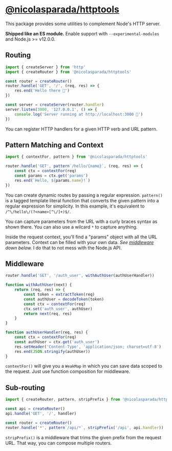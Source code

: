 # [@nicolasparada/httptools](https://www.npmjs.com/package/@nicolasparada/httptools)

This package provides some utilities to complement Node's HTTP server.

**Shipped like an ES module.**
Enable support with `--experimental-modules` and Node.js >= v12.0.0.

## Routing

```js
import { createServer } from 'http'
import { createRouter } from '@nicolasparada/httptools'

const router = createRouter()
router.handle('GET', '/', (req, res) => {
    res.end('Hello there 🙂')
})

const server = createServer(router.handler)
server.listen(3000, '127.0.0.1', () => {
    console.log('Server running at http://localhost:3000 🚀')
})
```

You can register HTTP handlers for a given HTTP verb and URL pattern.

## Pattern Matching and Context

```js
import { contextFor, pattern } from '@nicolasparada/httptools'

router.handle('GET', pattern`/hello/{name}`, (req, res) => {
    const ctx = contextFor(req)
    const params = ctx.get('params')
    res.end(`Hello, ${params.name}!`)
})
```

You can create dynamic routes by passing a regular expression. `pattern()` is a tagged template literal function that converts the given pattern into a regular expression for simplicity. In this example, it's equivalent to `/^\/hello\/(?<name>[^\/]+)$/`.

You can capture parameters from the URL with a curly braces syntax as shown there. You can also use a wilcard `*` to capture anything.

Inside the request context, you'll find a "params" object with all the URL parameters.
Context can be filled with your own data. _See [middleware](#middleware) down below._ I do that to not mess with the Node.js API.

## Middleware

```js
router.handle('GET', '/auth_user', withAuthUser(authUserHandler))

function withAuthUser(next) {
    return (req, res) => {
        const token = extractToken(req)
        const authUser = decodeToken(token)
        const ctx = contextFor(req)
        ctx.set('auth_user', authUser)
        return next(req, res)
    }
}

function authUserHandler(req, res) {
    const ctx = contextFor(req)
    const authUser = ctx.get('auth_user')
    res.setHeader('Content-Type', 'application/json; charset=utf-8')
    res.end(JSON.stringify(authUser))
}
```

`contextFor()` will give you a `WeakMap` in which you can save data scoped to the request.
Just use function composition for middleware.

## Sub-routing

```js
import { createRouter, pattern, stripPrefix } from '@nicolasparada/httptools'

const api = createRouter()
api.handle('GET', '/', handler)

const router = createRouter()
router.handle('*', pattern`/api/*`, stripPrefix('/api', api.handler))
```

`stripPrefix()` is a middleware that trims the given prefix from the request URL. That way, you can compose multiple routers.

